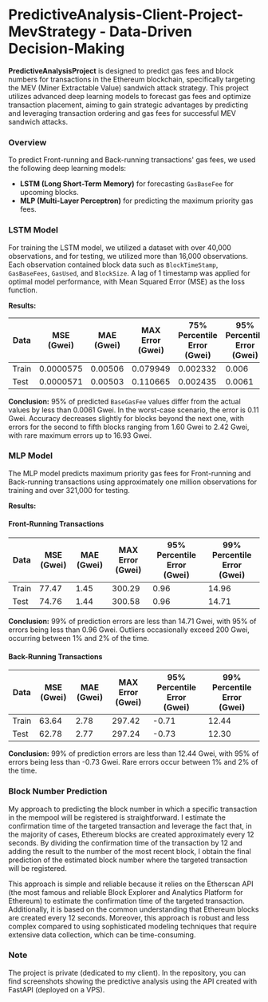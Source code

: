# PredictiveAnalysis-Client-Project- MevStrategy - Data-Driven Decision-Making

**PredictiveAnalysisProject** is designed to predict gas fees and block numbers for transactions in the Ethereum blockchain, specifically targeting the MEV (Miner Extractable Value) sandwich attack strategy. This project utilizes advanced deep learning models to forecast gas fees and optimize transaction placement, aiming to gain strategic advantages by predicting and leveraging transaction ordering and gas fees for successful MEV sandwich attacks.

### Overview

To predict Front-running and Back-running transactions' gas fees, we used the following deep learning models:

- **LSTM (Long Short-Term Memory)** for forecasting `GasBaseFee` for upcoming blocks.
- **MLP (Multi-Layer Perceptron)** for predicting the maximum priority gas fees.

### LSTM Model

For training the LSTM model, we utilized a dataset with over 40,000 observations, and for testing, we utilized more than 16,000 observations. Each observation contained block data such as `BlockTimeStamp`, `GasBaseFees`, `GasUsed`, and `BlockSize`. A lag of 1 timestamp was applied for optimal model performance, with Mean Squared Error (MSE) as the loss function.

**Results:**

| Data  | MSE (Gwei) | MAE (Gwei) | MAX Error (Gwei) | 75% Percentile Error (Gwei) | 95% Percentile Error (Gwei) |
|-------|------------|------------|------------------|-----------------------------|-----------------------------|
| Train | 0.0000575  | 0.00506    | 0.079949         | 0.002332                    | 0.006                       |
| Test  | 0.0000571  | 0.00503    | 0.110665         | 0.002435                    | 0.0061                      |

**Conclusion:** 95% of predicted `BaseGasFee` values differ from the actual values by less than 0.0061 Gwei. In the worst-case scenario, the error is 0.11 Gwei. Accuracy decreases slightly for blocks beyond the next one, with errors for the second to fifth blocks ranging from 1.60 Gwei to 2.42 Gwei, with rare maximum errors up to 16.93 Gwei.

### MLP Model

The MLP model predicts maximum priority gas fees for Front-running and Back-running transactions using approximately one million observations for training and over 321,000 for testing.

**Results:**

#### Front-Running Transactions

| Data  | MSE (Gwei) | MAE (Gwei) | MAX Error (Gwei) | 95% Percentile Error (Gwei) | 99% Percentile Error (Gwei) |
|-------|------------|------------|------------------|-----------------------------|-----------------------------|
| Train | 77.47      | 1.45       | 300.29           | 0.96                        | 14.96                       |
| Test  | 74.76      | 1.44       | 300.58           | 0.96                        | 14.71                       |

**Conclusion:** 99% of prediction errors are less than 14.71 Gwei, with 95% of errors being less than 0.96 Gwei. Outliers occasionally exceed 200 Gwei, occurring between 1% and 2% of the time.

#### Back-Running Transactions

| Data  | MSE (Gwei) | MAE (Gwei) | MAX Error (Gwei) | 95% Percentile Error (Gwei) | 99% Percentile Error (Gwei) |
|-------|------------|------------|------------------|-----------------------------|-----------------------------|
| Train | 63.64      | 2.78       | 297.42           | -0.71                       | 12.44                       |
| Test  | 62.78      | 2.77       | 297.24           | -0.73                       | 12.30                       |

**Conclusion:** 99% of prediction errors are less than 12.44 Gwei, with 95% of errors being less than -0.73 Gwei. Rare errors occur between 1% and 2% of the time.

### Block Number Prediction

My approach to predicting the block number in which a specific transaction in the mempool will be registered is straightforward. I estimate the confirmation time of the targeted transaction and leverage the fact that, in the majority of cases, Ethereum blocks are created approximately every 12 seconds. By dividing the confirmation time of the transaction by 12 and adding the result to the number of the most recent block, I obtain the final prediction of the estimated block number where the targeted transaction will be registered.

This approach is simple and reliable because it relies on the Etherscan API (the most famous and reliable Block Explorer and Analytics Platform for Ethereum) to estimate the confirmation time of the targeted transaction. Additionally, it is based on the common understanding that Ethereum blocks are created every 12 seconds. Moreover, this approach is robust and less complex compared to using sophisticated modeling techniques that require extensive data collection, which can be time-consuming.

### Note

The project is private (dedicated to my client). In the repository, you can find screenshots showing the predictive analysis using the API created with FastAPI (deployed on a VPS).

